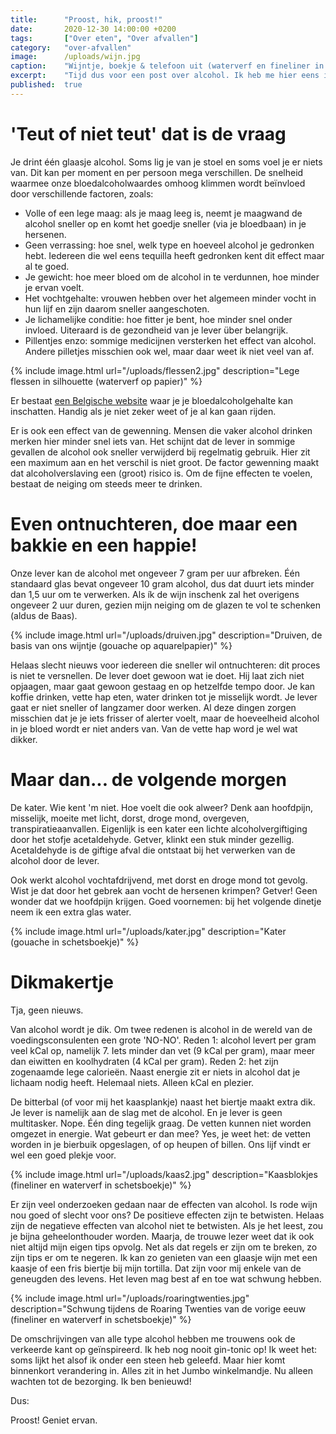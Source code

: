 ```yaml
---
title:      "Proost, hik, proost!"
date:       2020-12-30 14:00:00 +0200
tags:       ["Over eten", "Over afvallen"]
category:   "over-afvallen"
image:      /uploads/wijn.jpg
caption:    "Wijntje, boekje & telefoon uit (waterverf en fineliner in boek)"
excerpt:    "Tijd dus voor een post over alcohol. Ik heb me hier eens in verdiept. Natuurlijk omdat het belangrijk is als je gezond wil leven, maar ook uit interesse wat alcohol met je lichaam doet. Veel is algemeen bekend. Ik vond het toch interessant om weer eens te lezen. Hier weer wat op een rij."
published:  true
---
```


# 'Teut of niet teut' dat is de vraag 

Je drint één glaasje alcohol. Soms lig je van je stoel en soms voel je er niets van. Dit kan per moment en per persoon mega verschillen. De snelheid waarmee onze bloedalcoholwaardes omhoog klimmen wordt beïnvloed door verschillende factoren, zoals:

- Volle of een lege maag: als je maag leeg is, neemt je maagwand de alcohol sneller op en komt het goedje sneller (via je bloedbaan) in je hersenen.
- Geen verrassing: hoe snel, welk type en hoeveel alcohol je gedronken hebt. Iedereen die wel eens tequilla heeft gedronken kent dit effect maar al te goed.
- Je gewicht: hoe meer bloed om de alcohol in te verdunnen, hoe minder je ervan voelt.
- Het vochtgehalte: vrouwen hebben over het algemeen minder vocht in hun lijf en zijn daarom sneller aangeschoten.
- Je lichamelijke conditie: hoe fitter je bent, hoe minder snel onder invloed. Uiteraard is de gezondheid van je lever über belangrijk.
- Pillentjes enzo: sommige medicijnen versterken het effect van alcohol. Andere pilletjes misschien ook wel, maar daar weet ik niet veel van af. 

{% include image.html url="/uploads/flessen2.jpg" description="Lege flessen in silhouette (waterverf op papier)" %}

Er bestaat [een Belgische website](https://www.alcoholhulp.be/alcoholcalculator) waar je je bloedalcoholgehalte kan inschatten. Handig als je niet zeker weet of je al kan gaan rijden.

Er is ook een effect van de gewenning. Mensen die vaker alcohol drinken merken hier minder snel iets van. Het schijnt dat de lever in sommige gevallen de alcohol ook sneller verwijderd bij regelmatig gebruik. Hier zit een maximum aan en het verschil is niet groot. De factor gewenning maakt dat alcoholverslaving een (groot) risico is. Om de fijne effecten te voelen, bestaat de neiging om steeds meer te drinken.

# Even ontnuchteren, doe maar een bakkie en een happie!

Onze lever kan de alcohol met ongeveer 7 gram per uur afbreken. Één standaard glas bevat ongeveer 10 gram alcohol, dus dat duurt iets minder dan 1,5 uur om te verwerken. Als ík de wijn inschenk zal het overigens ongeveer 2 uur duren, gezien mijn neiging om de glazen te vol te schenken (aldus de Baas).

{% include image.html url="/uploads/druiven.jpg" description="Druiven, de basis van ons wijntje (gouache op aquarelpapier)" %}

Helaas slecht nieuws voor iedereen die sneller wil ontnuchteren: dit proces is niet te versnellen. De lever doet gewoon wat ie doet. Hij laat zich niet opjaagen, maar gaat gewoon gestaag en op hetzelfde tempo door. Je kan koffie drinken, vette hap eten, water drinken tot je misselijk wordt. Je lever gaat er niet sneller of langzamer door werken. Al deze dingen zorgen misschien dat je je iets frisser of alerter voelt, maar de hoeveelheid alcohol in je bloed wordt er niet anders van. Van de vette hap word je wel wat dikker.

# Maar dan... de volgende morgen

De kater. Wie kent 'm niet. Hoe voelt die ook alweer? Denk aan hoofdpijn, misselijk, moeite met licht, dorst, droge mond, overgeven, transpiratieaanvallen. Eigenlijk is een kater een lichte alcoholvergiftiging door het stofje acetaldehyde. Getver, klinkt een stuk minder gezellig. Acetaldehyde is de giftige afval die ontstaat bij het verwerken van de alcohol door de lever. 

Ook werkt alcohol vochtafdrijvend, met dorst en droge mond tot gevolg. Wist je dat door het gebrek aan vocht de hersenen krimpen? Getver! Geen wonder dat we hoofdpijn krijgen. Goed voornemen: bij het volgende dinetje neem ik een extra glas water.

{% include image.html url="/uploads/kater.jpg" description="Kater (gouache in schetsboekje)" %}

# Dikmakertje

Tja, geen nieuws.

Van alcohol wordt je dik. Om twee redenen is alcohol in de wereld van de voedingsconsulenten een grote 'NO-NO'. Reden 1: alcohol levert per gram veel kCal op, namelijk 7. Iets minder dan vet (9 kCal per gram), maar meer dan eiwitten en koolhydraten (4 kCal per gram). Reden 2: het zijn zogenaamde lege calorieën. Naast energie zit er niets in alcohol dat je lichaam nodig heeft. Helemaal niets. Alleen kCal en plezier. 

De bitterbal (of voor mij het kaasplankje) naast het biertje maakt extra dik. Je lever is namelijk aan de slag met de alcohol. En je lever is geen multitasker. Nope. Één ding tegelijk graag. De vetten kunnen niet worden omgezet in energie. Wat gebeurt er dan mee? Yes, je weet het: de vetten worden in je bierbuik opgeslagen, of op heupen of billen. Ons lijf vindt er wel een goed plekje voor. 

{% include image.html url="/uploads/kaas2.jpg" description="Kaasblokjes (fineliner en waterverf in schetsboekje)" %}

Er zijn veel onderzoeken gedaan naar de effecten van alcohol. Is rode wijn nou goed of slecht voor ons? De positieve effecten zijn te betwisten. Helaas zijn de negatieve effecten van alcohol niet te betwisten. Als je het leest, zou je bijna geheelonthouder worden. Maarja, de trouwe lezer weet dat ik ook niet altijd mijn eigen tips opvolg. Net als dat regels er zijn om te breken, zo zijn tips er om te negeren. Ik kan zo genieten van een glaasje wijn met een kaasje of een fris biertje bij mijn tortilla. Dat zijn voor mij enkele van de geneugden des levens.  Het leven mag best af en toe wat schwung hebben. 

{% include image.html url="/uploads/roaringtwenties.jpg" description="Schwung tijdens de Roaring Twenties van de vorige eeuw (fineliner en waterverf in schetsboekje)" %}

De omschrijvingen van alle type alcohol hebben me trouwens ook de verkeerde kant op geïnspireerd. Ik heb nog nooit gin-tonic op! Ik weet het: soms lijkt het alsof ik onder een steen heb geleefd. Maar hier komt binnenkort verandering in. Alles zit in het Jumbo winkelmandje. Nu alleen wachten tot de bezorging. Ik ben benieuwd!

Dus:

Proost! Geniet ervan.
